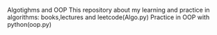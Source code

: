 Algotighms and OOP
This repository about my learning and practice in algorithms: books,lectures and leetcode(Algo.py)
Practice in OOP with python(oop.py)
